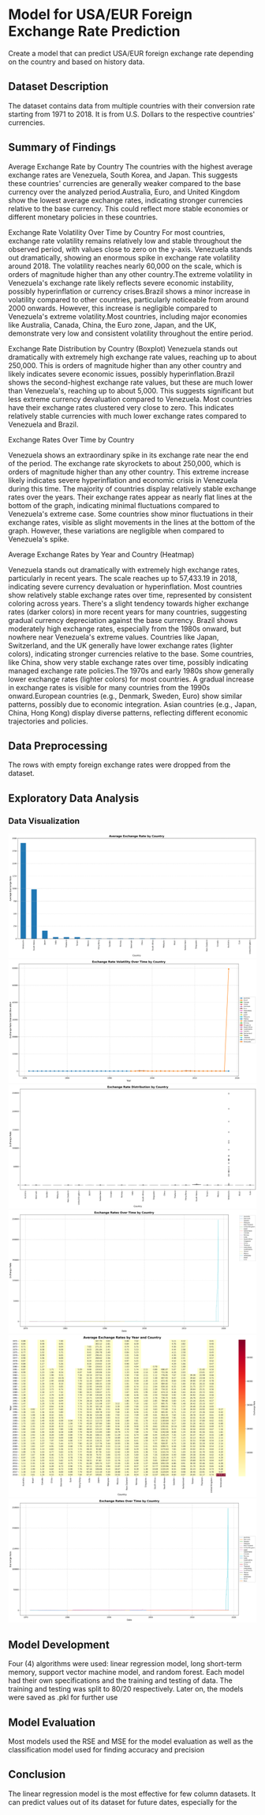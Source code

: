 # Model for USA/EUR Foreign Exchange Rate Prediction
Create a model that can predict USA/EUR foreign exchange rate depending on the country and based on history data.

## Dataset Description
The dataset contains data from multiple countries with their conversion rate starting from 1971 to 2018. It is from U.S. Dollars to the respective countries' currencies.

## Summary of Findings
Average Exchange Rate by Country
The countries with the highest average exchange rates are Venezuela, South Korea, and Japan. This suggests these countries' currencies are generally weaker compared to the base currency over the analyzed period.Australia, Euro, and United Kingdom show the lowest average exchange rates, indicating stronger currencies relative to the base currency. This could reflect more stable economies or different monetary policies in these countries.

Exchange Rate Volatility Over Time by Country
For most countries, exchange rate volatility remains relatively low and stable throughout the observed period, with values close to zero on the y-axis. Venezuela stands out dramatically, showing an enormous spike in exchange rate volatility around 2018. The volatility reaches nearly 60,000 on the scale, which is orders of magnitude higher than any other country.The extreme volatility in Venezuela's exchange rate likely reflects severe economic instability, possibly hyperinflation or currency crises.Brazil shows a minor increase in volatility compared to other countries, particularly noticeable from around 2000 onwards. However, this increase is negligible compared to Venezuela's extreme volatility.Most countries, including major economies like Australia, Canada, China, the Euro zone, Japan, and the UK, demonstrate very low and consistent volatility throughout the entire period. 

Exchange Rate Distribution by Country (Boxplot)
Venezuela stands out dramatically with extremely high exchange rate values, reaching up to about 250,000. This is orders of magnitude higher than any other country and likely indicates severe economic issues, possibly hyperinflation.Brazil shows the second-highest exchange rate values, but these are much lower than Venezuela's, reaching up to about 5,000. This suggests significant but less extreme currency devaluation compared to Venezuela. Most countries have their exchange rates clustered very close to zero. This indicates relatively stable currencies with much lower exchange rates compared to Venezuela and Brazil.    

Exchange Rates Over Time by Country

Venezuela shows an extraordinary spike in its exchange rate near the end of the period. The exchange rate skyrockets to about 250,000, which is orders of magnitude higher than any other country. This extreme increase likely indicates severe hyperinflation and economic crisis in Venezuela during this time. The majority of countries display relatively stable exchange rates over the years. Their exchange rates appear as nearly flat lines at the bottom of the graph, indicating minimal fluctuations compared to Venezuela's extreme case. Some countries show minor fluctuations in their exchange rates, visible as slight movements in the lines at the bottom of the graph. However, these variations are negligible when compared to Venezuela's spike.

Average Exchange Rates by Year and Country (Heatmap)

Venezuela stands out dramatically with extremely high exchange rates, particularly in recent years. The scale reaches up to 57,433.19 in 2018, indicating severe currency devaluation or hyperinflation. Most countries show relatively stable exchange rates over time, represented by consistent coloring across years.
There's a slight tendency towards higher exchange rates (darker colors) in more recent years for many countries, suggesting gradual currency depreciation against the base currency. Brazil shows moderately high exchange rates, especially from the 1980s onward, but nowhere near Venezuela's extreme values. Countries like Japan, Switzerland, and the UK generally have lower exchange rates (lighter colors), indicating stronger currencies relative to the base. Some countries, like China, show very stable exchange rates over time, possibly indicating managed exchange rate policies.The 1970s and early 1980s show generally lower exchange rates (lighter colors) for most countries. A gradual increase in exchange rates is visible for many countries from the 1990s onward.European countries (e.g., Denmark, Sweden, Euro) show similar patterns, possibly due to economic integration.
Asian countries (e.g., Japan, China, Hong Kong) display diverse patterns, reflecting different economic trajectories and policies.


## Data Preprocessing
The rows with empty foreign exchange rates were dropped from the dataset.


## Exploratory Data Analysis
### Data Visualization
![alt text](average_exchange_rate_by_country.png)
![alt text](exchange_rate_volatility.png)
![alt text](exchange_rates_boxplot_by_country.png)
![alt text](exchange_rates_by_country.png)
![alt text](exchange_rates_heatmap.png)
![alt text](exchange_rates_over_time.png)

## Model Development
Four (4) algorithms were used: linear regression model, long short-term memory, support vector machine model, and random forest. Each model had their own specifications and the training and testing of data. The training and testing was split to 80/20 respectively. Later on, the models were saved as .pkl for further use

## Model Evaluation
Most models used the RSE and MSE for the model evaluation as well as the classification model used for finding accuracy and precision

## Conclusion
The linear regression model is the most effective for few column datasets. It can predict values out of its dataset for future dates, especially for the 